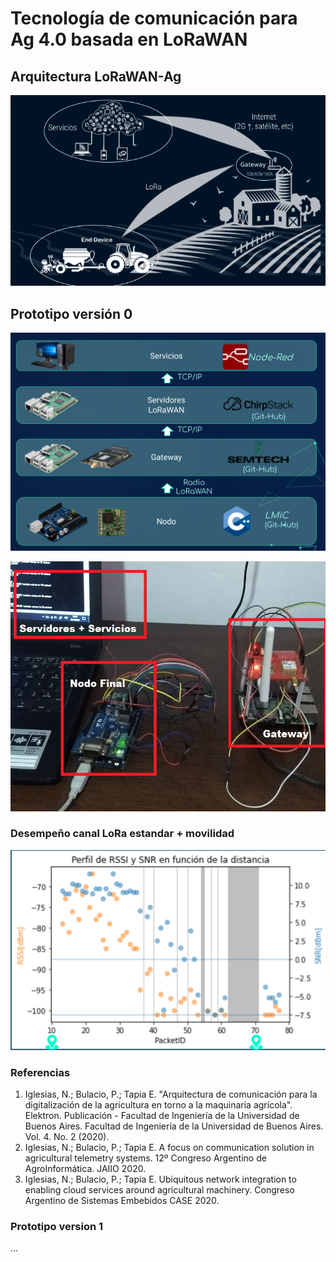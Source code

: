 # Tecnología de comunicación para Ag 4.0 basada en LoRaWAN



## Arquitectura LoRaWAN-Ag

![ArqLoRa](https://github.com/nci-tech/LoRa/blob/main/arq.png)



## Prototipo versión 0

![Partes0](https://github.com/nci-tech/LoRa/blob/main/Partes.png) 


<img src="https://github.com/nci-tech/LoRa/blob/main/sist0.png" width="600" height="400">

### Desempeño canal LoRa estandar + movilidad

![Desempeño0](https://github.com/nci-tech/LoRa/blob/main/desempeno.png)

### Referencias

1. Iglesias, N.; Bulacio, P.; Tapia E. "Arquitectura de comunicación para la digitalización de la agricultura en torno a la maquinaria agrícola". Elektron. Publicación - Facultad de Ingeniería de la Universidad de Buenos Aires. Facultad de Ingeniería de la Universidad de Buenos Aires. Vol. 4. No. 2 (2020).
2. Iglesias, N.; Bulacio, P.; Tapia E. A focus on communication solution in agricultural telemetry systems. 12º Congreso Argentino de AgroInformática. JAIIO 2020. 
3. Iglesias, N.; Bulacio, P.; Tapia E. Ubiquitous network integration to enabling cloud services around agricultural machinery. Congreso Argentino de Sistemas Embebidos CASE 2020. 


### Prototipo version 1

...



